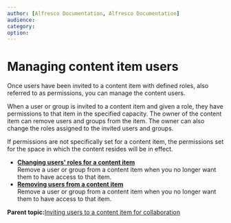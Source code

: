 ```yaml
---
author: [Alfresco Documentation, Alfresco Documentation]
audience: 
category: 
option: 
---
```


# Managing content item users

Once users have been invited to a content item with defined roles, also referred to as permissions, you can manage the content users.

When a user or group is invited to a content item and given a role, they have permissions to that item in the specified capacity. The owner of the content item can remove users and groups from the item. The owner can also change the roles assigned to the invited users and groups.

If permissions are not specifically set for a content item, the permissions set for the space in which the content resides will be in effect.

-   **[Changing users' roles for a content item](../tasks/tuh-content-changeuser.md)**  
Remove a user or group from a content item when you no longer want them to have access to that item.
-   **[Removing users from a content item](../tasks/tuh-content-removeuser.md)**  
Remove a user or group from a content item when you no longer want them to have access to that item.

**Parent topic:**[Inviting users to a content item for collaboration](../tasks/tuh-content-inviteuser.md)

